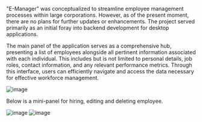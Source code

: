"E-Manager" was conceptualized to streamline employee management processes within large corporations. 
However, as of the present moment, there are no plans for further updates or enhancements. 
The project served primarily as an initial foray into backend development for desktop applications.

The main panel of the application serves as a comprehensive hub, presenting a list of employees alongside all pertinent information associated with each individual. 
This includes but is not limited to personal details, job roles, contact information, and any relevant performance metrics. 
Through this interface, users can efficiently navigate and access the data necessary for effective workforce management.

![image](https://github.com/JakubSencio/EmployeeManager/assets/116436495/8c7a6489-ee6e-4012-812c-a3ba947a753a)

Below is a mini-panel for hiring, editing and deleting employee.

![image](https://github.com/JakubSencio/EmployeeManager/assets/116436495/d23ae305-db6b-4cc6-86fd-bb43f54a5931)
![image](https://github.com/JakubSencio/EmployeeManager/assets/116436495/ea347a73-731c-4ad4-a02a-7c058340a443)



